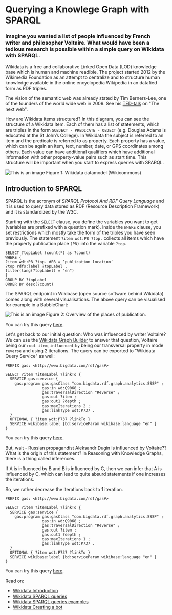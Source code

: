 # Querying a Knowlege Graph with SPARQL

### Imagine you wanted a list of people influenced by French writer and philosopher Voltaire. What would have been a tedious research is possible within a simple query on Wikidata with SPARQL.

Wikidata is a free and collaborative Linked Open Data (LOD) knowledge base which is human and machine readible. The project started 2012 by the Wikimedia Foundation as an attempt to centralize and to structure human knowledge available in the online encyclopedia Wikipedia in an datafied form as RDF triples. 

The vision of the semantic web was already stated by Tim Berners-Lee, one of the founders of the world wide web in 2009. See his [TED-talk](https://www.youtube.com/watch?v=OM6XIICm_qo) on "The next web".

How are Wikidata items structured?  In this diagram, you can see the structure of a Wikidata item. Each of them has a list of statements, which are triples in the form 
```SUBJECT - PREDICATE - OBJECT``` (e.g. Douglas Adams is educated at the St John’s College). In Wikidata the subject is referred to an item and the predicate is referred to as property. Each property has a value, which can be again an item, text, number, date, or GPS coordinates among others. Each value can have additional qualifiers which have additional information with other property-value pairs such as start time. This structure will be important when you start to express queries with SPARQL.

![This is an image](https://upload.wikimedia.org/wikipedia/commons/thumb/a/ae/Datamodel_in_Wikidata.svg/1280px-Datamodel_in_Wikidata.svg.png)
Figure 1: Wikidata datamodel (Wikicommons)

## Introduction to SPARQL

SPARQL is the acronym of _SPARQL Protocol And RDF Query Language_ and it is used to query data stored as RDF (Resource Description Framework) and it is standardized by the W3C.

Starting with the `SELECT` clause, you define the variables you want to get (variables are prefixed with a question mark). Inside the `WHERE` clause, you set restrictions which mostly take the form of the triples you have seen previously. The statement `?item wdt:P8 ?top.` collects all items which have the property publication place `(P8)`  into the variable `?top`. 

```
SELECT ?topLabel (count(*) as ?count)
WHERE {
?item wdt:P8 ?top. #P8 = ‘publication location’
?top rdfs:label ?topLabel .
filter(lang(?topLabel) = "en")
}
GROUP BY ?topLabel
ORDER BY desc(?count)
``` 

The SPARQL endpoint in Wikibase (open source software behind Wikidata) comes along with several visualisations. The above query can be visualised for example in a BubbleChart: 

![This is an image](https://www.mimotext.uni-trier.de/application/files/7216/4820/6455/query1_overview_publication_places.png)
Figure 2: Overview of the places of publication.


You can try this query [here](https://tinyurl.com/y9w4wzkr).

Let's get back to our initial question: Who was influenced by writer Voltaire? We can use the [Wikidata Graph Builder](https://angryloki.github.io/wikidata-graph-builder) to answer that question, Voltaire being our `root item`, `influenced by` being our transversal property in mode `reverse` and using 2 iterations. The query can be exported to "Wikidata Query Service" as well: 

```
PREFIX gas: <http://www.bigdata.com/rdf/gas#>

SELECT ?item ?itemLabel ?linkTo {
  SERVICE gas:service {
    gas:program gas:gasClass "com.bigdata.rdf.graph.analytics.SSSP" ;
                gas:in wd:Q9068 ;
                gas:traversalDirection "Reverse" ;
                gas:out ?item ;
                gas:out1 ?depth ;
                gas:maxIterations 2 ;
                gas:linkType wdt:P737 .
  }
  OPTIONAL { ?item wdt:P737 ?linkTo }
  SERVICE wikibase:label {bd:serviceParam wikibase:language "en" }
}

```

You can try this query [here](https://angryloki.github.io/wikidata-graph-builder/?property=P737&item=Q9068&iterations=2&mode=reverse).

But, wait - Russian propagandist Aleksandr Dugin is influenced by Voltaire?? What is the origin of this statement? In Reasoning with Knowledge Graphs, there is a thing called inferences. 

If A is influenced by B and B is influenced by C, then we can infer that A is influenced by C, which can lead to quite absurd statements if one increases the iterations. 

So, we rather decrease the iterations back to 1 iteration. 

```
PREFIX gas: <http://www.bigdata.com/rdf/gas#>

SELECT ?item ?itemLabel ?linkTo {
  SERVICE gas:service {
    gas:program gas:gasClass "com.bigdata.rdf.graph.analytics.SSSP" ;
                gas:in wd:Q9068 ;
                gas:traversalDirection "Reverse" ;
                gas:out ?item ;
                gas:out1 ?depth ;
                gas:maxIterations 1 ;
                gas:linkType wdt:P737 .
  }
  OPTIONAL { ?item wdt:P737 ?linkTo }
  SERVICE wikibase:label {bd:serviceParam wikibase:language "en" }
}
```
You can try this query [here](https://angryloki.github.io/wikidata-graph-builder/?property=P737&item=Q9068&iterations=1&mode=reverse).

Read on: 

- [Wikidata:Introduction](https://www.wikidata.org/wiki/Wikidata:Introduction)
- [Wikidata:SPARQL queries](https://www.wikidata.org/wiki/Wikidata:SPARQL_query_service/queries)
- [Wikidata:SPARQL queries examples](https://www.wikidata.org/wiki/Wikidata:SPARQL_query_service/queries/examples)
- [Wikidata:Creating a bot](https://www.wikidata.org/wiki/Wikidata:Creating_a_bot)

